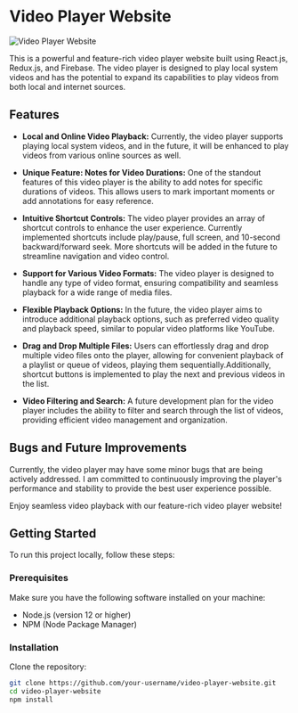# Video Player Website

![Video Player Website](video-player.png)

This is a powerful and feature-rich video player website built using React.js, Redux.js, and Firebase. The video player is designed to play local system videos and has the potential to expand its capabilities to play videos from both local and internet sources.

## Features

- **Local and Online Video Playback:** Currently, the video player supports playing local system videos, and in the future, it will be enhanced to play videos from various online sources as well.

- **Unique Feature: Notes for Video Durations:** One of the standout features of this video player is the ability to add notes for specific durations of videos. This allows users to mark important moments or add annotations for easy reference.

- **Intuitive Shortcut Controls:** The video player provides an array of shortcut controls to enhance the user experience. Currently implemented shortcuts include play/pause, full screen, and 10-second backward/forward seek. More shortcuts will be added in the future to streamline navigation and video control.

- **Support for Various Video Formats:** The video player is designed to handle any type of video format, ensuring compatibility and seamless playback for a wide range of media files.

- **Flexible Playback Options:** In the future, the video player aims to introduce additional playback options, such as preferred video quality and playback speed, similar to popular video platforms like YouTube.

- **Drag and Drop Multiple Files:** Users can effortlessly drag and drop multiple video files onto the player, allowing for convenient playback of a playlist or queue of videos, playing them sequentially.Additionally, shortcut buttons is  implemented to play the next and previous videos in the list.

- **Video Filtering and Search:** A future development plan for the video player includes the ability to filter and search through the list of videos, providing efficient video management and organization. 

## Bugs and Future Improvements

Currently, the video player may have some minor bugs that are being actively addressed. I am committed to continuously improving the player's performance and stability to provide the best user experience possible.



Enjoy seamless video playback with our feature-rich video player website!




## Getting Started

To run this project locally, follow these steps:

### Prerequisites

Make sure you have the following software installed on your machine:

- Node.js (version 12 or higher)
- NPM (Node Package Manager)

### Installation

Clone the repository:
```bash
git clone https://github.com/your-username/video-player-website.git
cd video-player-website
npm install



